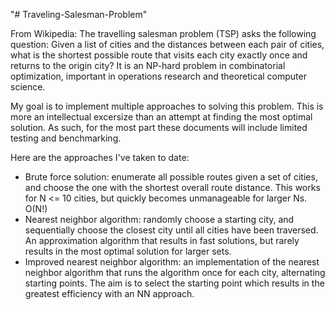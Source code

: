 "# Traveling-Salesman-Problem" 

From Wikipedia:
The travelling salesman problem (TSP) asks the following question: Given a list of cities and the distances between each pair of cities, what is the shortest possible route that visits each city exactly once and returns to the origin city? It is an NP-hard problem in combinatorial optimization, important in operations research and theoretical computer science.

My goal is to implement multiple approaches to solving this problem. This is more an intellectual excersize than an attempt at finding the most optimal solution. As such, for the most part these documents will include limited testing and benchmarking.

Here are the approaches I've taken to date:
 - Brute force solution: enumerate all possible routes given a set of cities, and choose the one with the shortest overall route distance. This works for N <= 10 cities, but quickly becomes unmanageable for larger Ns. O(N!)
 - Nearest neighbor algorithm: randomly choose a starting city, and sequentially choose the closest city until all cities have been traversed. An approximation algorithm that results in fast solutions, but rarely results in the most optimal solution for larger sets.
 - Improved nearest neighbor algorithm: an implementation of the nearest neighbor algorithm that runs the algorithm once for each city, alternating starting points. The aim is to select the starting point which results in the greatest efficiency with an NN approach.
